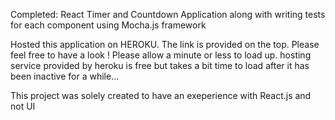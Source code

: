Completed: React Timer and Countdown Application along with writing tests for each component using Mocha.js framework

Hosted this application on HEROKU. The link is provided on the top. Please feel free to have a look !
Please allow a minute or less to load up. hosting service provided by heroku is free but takes a bit time to load after it has been inactive for a while...

This project was solely created to have an exeperience with React.js and not UI 
